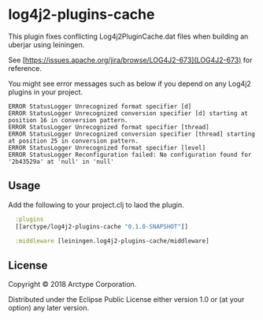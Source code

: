 # log4j2-plugins-cache

This plugin fixes conflicting Log4j2PluginCache.dat files when building an uberjar using leiningen.

See [https://issues.apache.org/jira/browse/LOG4J2-673](LOG4J2-673) for reference.

You might see error messages such as below if you depend on any Log4j2 plugins in your project.

```text
ERROR StatusLogger Unrecognized format specifier [d]
ERROR StatusLogger Unrecognized conversion specifier [d] starting at position 16 in conversion pattern.
ERROR StatusLogger Unrecognized format specifier [thread]
ERROR StatusLogger Unrecognized conversion specifier [thread] starting at position 25 in conversion pattern.
ERROR StatusLogger Unrecognized format specifier [level]
ERROR StatusLogger Reconfiguration failed: No configuration found for '2b43529a' at 'null' in 'null'
```

## Usage

Add the following to your project.clj to laod the plugin.

```clj
  :plugins
  [[arctype/log4j2-plugins-cache "0.1.0-SNAPSHOT"]]

  :middleware [leiningen.log4j2-plugins-cache/middleware]
```

## License

Copyright © 2018 Arctype Corporation.

Distributed under the Eclipse Public License either version 1.0 or (at
your option) any later version.
